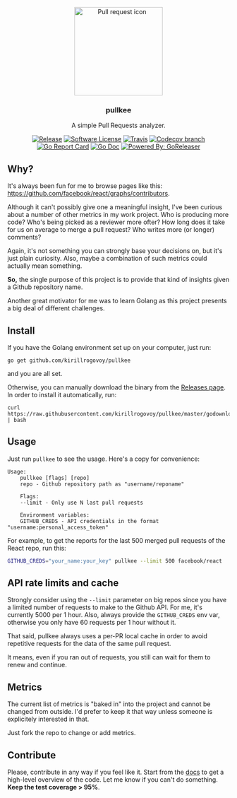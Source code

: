 <p align="center">
  <img src="https://maxcdn.icons8.com/Android_L/PNG/512/Programming/pull_request-512.png" width="200" alt="Pull request icon">
  <h3 align="center">pullkee</h3>
  <p align="center">A simple Pull Requests analyzer.</p>
  <p align="center">
    <a href="https://github.com/kirillrogovoy/pullkee/releases/latest"><img alt="Release" src="https://img.shields.io/github/release/kirillrogovoy/pullkee.svg?style=flat-square"></a>
    <a href="/LICENSE.md"><img alt="Software License" src="https://img.shields.io/badge/license-MIT-brightgreen.svg?style=flat-square"></a>
    <a href="https://travis-ci.org/kirillrogovoy/pullkee"><img alt="Travis" src="https://img.shields.io/travis/kirillrogovoy/pullkee.svg?style=flat-square"></a>
    <a href="https://codecov.io/gh/kirillrogovoy/pullkee"><img alt="Codecov branch" src="https://img.shields.io/codecov/c/github/kirillrogovoy/pullkee/master.svg?style=flat-square"></a>
    <a href="https://goreportcard.com/report/github.com/kirillrogovoy/pullkee"><img alt="Go Report Card" src="https://goreportcard.com/badge/github.com/kirillrogovoy/pullkee?style=flat-square"></a>
    <a href="http://godoc.org/github.com/kirillrogovoy/pullkee"><img alt="Go Doc" src="https://img.shields.io/badge/godoc-reference-blue.svg?style=flat-square"></a>
    <a href="https://github.com/goreleaser"><img alt="Powered By: GoReleaser" src="https://img.shields.io/badge/powered%20by-goreleaser-green.svg?style=flat-square"></a>
  </p>
</p>

## Why?

It's always been fun for me to browse pages like this: https://github.com/facebook/react/graphs/contributors.

Although it can't possibly give one a meaningful insight, I've been curious about a number of other metrics in my work project.
Who is producing more code? Who's being picked as a reviewer more ofter? How long does it take for us on average to merge
a pull request? Who writes more (or longer) comments?

Again, it's not something you can strongly base your decisions on, but it's just plain curiosity.
Also, maybe a combination of such metrics could actually mean something.

**So,** the single purpose of this project is to provide that kind of insights given a Github repository name.

Another great motivator for me was to learn Golang as this project presents a big deal of different challenges.

## Install

If you have the Golang environment set up on your computer, just run:
```
go get github.com/kirillrogovoy/pullkee
```
and you are all set.

Otherwise, you can manually download the binary from the [Releases page](https://github.com/kirillrogovoy/pullkee/releases).
In order to install it automatically, run:
```
curl https://raw.githubusercontent.com/kirillrogovoy/pullkee/master/godownloader.sh | bash
```

## Usage

Just run `pullkee` to see the usage. Here's a copy for convenience:
```
Usage:
    pullkee [flags] [repo]
    repo - Github repository path as "username/reponame"

    Flags:
    --limit - Only use N last pull requests

    Environment variables:
    GITHUB_CREDS - API credentials in the format "username:personal_access_token"
```

For example, to get the reports for the last 500 merged pull requests of the React repo, run this:
```sh
GITHUB_CREDS="your_name:your_key" pullkee --limit 500 facebook/react
```

## API rate limits and cache

Strongly consider using the `--limit` parameter on big repos since
you have a limited number of requests to make to the Github API. For me, it's currently 5000 per 1 hour.
Also, always provide the `GITHUB_CREDS` env var, otherwise you only have 60 requests per 1 hour without it.

That said, pullkee always uses a per-PR local cache in order to avoid
repetitive requests for the data of the same pull request.

It means, even if you ran out of requests, you still can wait for them to renew and continue.

## Metrics

The current list of metrics is "baked in" into the project and cannot be changed from outside.
I'd prefer to keep it that way unless someone is explicitely interested in that.

Just fork the repo to change or add metrics.

## Contribute

Please, contribute in any way if you feel like it.
Start from the [docs](https://godoc.org/github.com/kirillrogovoy/pullkee) to get a high-level overview of the code.
Let me know if you can't do something. **Keep the test coverage > 95%**.
